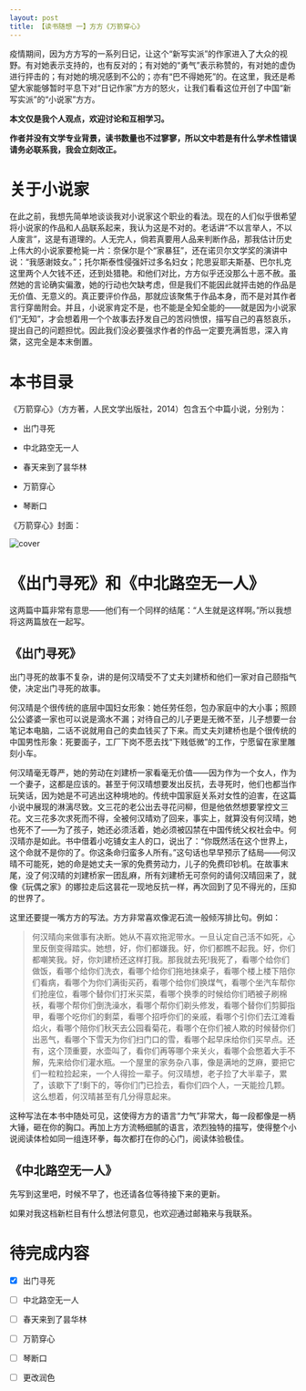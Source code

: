 ```yaml
---
layout: post
title: 【读书随想 一】方方《万箭穿心》
---
```

疫情期间，因为方方写的一系列日记，让这个“新写实派”的作家进入了大众的视野。有对她表示支持的，也有反对的；有对她的“勇气”表示称赞的，有对她的虚伪进行抨击的；有对她的境况感到不公的；亦有“巴不得她死”的。在这里，我还是希望大家能够暂时平息下对“日记作家”方方的怒火，让我们看看这位开创了中国“新写实派”的“小说家”方方。

<!--more-->

**本文仅是我个人观点，欢迎讨论和互相学习。**

**作者并没有文学专业背景，读书数量也不过寥寥，所以文中若是有什么学术性错误请务必联系我，我会立刻改正。**

# 关于小说家
在此之前，我想先简单地谈谈我对小说家这个职业的看法。现在的人们似乎很希望将小说家的作品和人品联系起来，我认为这是不对的。老话讲“不以言举人，不以人废言”，这是有道理的。人无完人，倘若真要用人品来判断作品，那我估计历史上伟大的小说家要枪毙一片：奈保尔是个“家暴狂”，还在诺贝尔文学奖的演讲中说：“我感谢妓女。”；托尔斯泰性侵强奸过多名妇女；陀思妥耶夫斯基、巴尔扎克这里两个人欠钱不还，还到处猎艳。和他们对比，方方似乎还没那么十恶不赦。虽然她的言论确实偏激，她的行动也欠缺考虑，但是我们不能因此就抨击她的作品是无价值、无意义的。真正要评价作品，那就应该聚焦于作品本身，而不是对其作者言行穿凿附会。并且，小说家肯定不是，也不能是全知全能的——就是因为小说家们“无知”，才会想着用一个个故事去抒发自己的苦闷愤恨，描写自己的喜怒哀乐，提出自己的问题担忧。因此我们没必要强求作者的作品一定要充满哲思，深入肯綮，这完全是本末倒置。

# 本书目录
《万箭穿心》（方方著，人民文学出版社，2014）包含五个中篇小说，分别为：

* 出门寻死

* 中北路空无一人

* 春天来到了昙华林

* 万箭穿心

* 琴断口

《万箭穿心》封面：

![cover](../../../../public/images/fangfangwanjianchuanxin.jpg)

# 《出门寻死》和《中北路空无一人》
这两篇中篇非常有意思——他们有一个同样的结尾：“人生就是这样啊。”所以我想将这两篇放在一起写。

## 《出门寻死》
出门寻死的故事不复杂，讲的是何汉晴受不了丈夫刘建桥和他们一家对自己颐指气使，决定出门寻死的故事。

何汉晴是个很传统的底层中国妇女形象：她任劳任怨，包办家庭中的大小事；照顾公公婆婆一家也可以说是滴水不漏；对待自己的儿子更是无微不至，儿子想要一台笔记本电脑，二话不说就用自己的卖血钱买了下来。而丈夫刘建桥也是个很传统的中国男性形象：死要面子，工厂下岗不愿去找“下贱低微”的工作，宁愿留在家里雕刻小车。

何汉晴毫无尊严，她的劳动在刘建桥一家看毫无价值——因为作为一个女人，作为一个妻子，这都是应该的。甚至于何汉晴想要发出反抗，去寻死时，他们也都当作玩笑话，因为她是不可逃出这种境地的。传统中国家庭关系对女性的迫害，在这篇小说中展现的淋漓尽致。文三花的老公出去寻花问柳，但是他依然想要掌控文三花。文三花多次求死而不得，全被何汉晴劝了回来，事实上，就算没有何汉晴，她也死不了——为了孩子，她还必须活着，她必须被囚禁在中国传统父权社会中。何汉晴亦是如此。书中借着小吃铺女主人的口，说出了：“你既然活在这个世界上，这个命就不是你的了。你这条命归蛮多人所有。”这句话也早早预示了结局——何汉晴不可能死，她的命是她丈夫一家的免费劳动力，儿子的免费印钞机。在故事末尾，没了何汉晴的刘建桥家一团乱麻，所有刘建桥无可奈何的请何汉晴回来了，就像《玩偶之家》的娜拉走后这昙花一现地反抗一样，再次回到了见不得光的，压抑的世界了。

这里还要提一嘴方方的写法。方方非常喜欢像泥石流一般倾泻排比句。例如：

> 何汉晴向来做事有决断。她从不喜欢拖泥带水。一旦认定自己活不如死，心里反倒变得踏实。她想，好，你们都嫌我。好，你们都瞧不起我。好，你们都嘲笑我。好，你刘建桥还这样打我。那我就去死!我死了，看哪个给你们做饭，看哪个给你们洗衣，看哪个给你们拖地抹桌子，看哪个楼上楼下陪你们看病，看哪个为你们满街买药，看哪个给你们换煤气，看哪个坐汽车帮你们抢座位，看哪个替你们打米买菜，看哪个换季的时候给你们晒被子刷棉袄，看哪个帮你们倒洗澡水，看哪个帮你们剃头修发，看哪个替你们剪脚指甲，看哪个吃你们的剩菜，看哪个招呼你们的亲戚，看哪个引你们去江滩看焰火，看哪个陪你们秋天去公园看菊花，看哪个在你们被人欺的时候替你们出恶气，看哪个下雪天为你们扫门口的雪，看哪个起早床给你们买早点。还有，这个顶重要，水壶叫了，看你们再等哪个来关火，看哪个会憋着大手不解，先来给你们灌水瓶。一个屋里的家务杂八事，像是满地的芝麻，要把它们一粒粒捡起来，一个人得捡一辈子。何汉晴想，老子捡了大半辈子，累了，该歇下了!剩下的，等你们门已捡去，看你们四个人，一天能捡几颗。这么想着，何汉晴甚至有几分得意起来。

这种写法在本书中随处可见，这使得方方的语言“力气”非常大，每一段都像是一柄大锤，砸在你的胸口。再加上方方流畅细腻的语言，浓烈独特的描写，使得整个小说阅读体检如同一组连环拳，每次都打在你的心门，阅读体验极佳。

## 《中北路空无一人》
先写到这里吧，时候不早了，也还请各位等待接下来的更新。

如果对我这档新栏目有什么想法何意见，也欢迎通过邮箱来与我联系。

# 待完成内容

+ [x] 出门寻死

+ [ ] 中北路空无一人

+ [ ] 春天来到了昙华林

+ [ ] 万箭穿心

+ [ ] 琴断口

+ [ ] 更改润色
